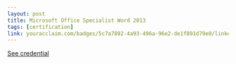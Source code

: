 ```yaml
---
layout: post
title: Microsoft Office Specialist Word 2013
tags: [certification]
link: youracclaim.com/badges/5c7a7892-4a93-496a-96e2-de1f891d79e0/linked_in_profile
---
```


<a href="youracclaim.com/badges/5c7a7892-4a93-496a-96e2-de1f891d79e0/linked_in_profile" target="_blank">See credential</a>
